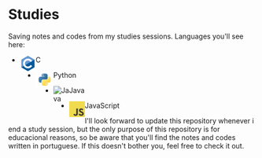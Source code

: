 # Studies
Saving notes and codes from my studies sessions.
Languages you'll see here:

+ <img align="left" alt="C" width="32px" src="https://raw.githubusercontent.com/devicons/devicon/master/icons/c/c-original.svg"> C

+ <img align="left" alt="Python" width="36px" src="https://raw.githubusercontent.com/github/explore/80688e429a7d4ef2fca1e82350fe8e3517d3494d/topics/python/python.png" /> Python

+ <img align="left" alt="Java" width="32px" src="https://user-images.githubusercontent.com/25181517/117201156-9a724800-adec-11eb-9a9d-3cd0f67da4bc.png" /> Java

+ <img align="left" alt="JavaScript" width="32px" src="https://raw.githubusercontent.com/github/explore/80688e429a7d4ef2fca1e82350fe8e3517d3494d/topics/javascript/javascript.png" /> JavaScript

I'll look forward to update this repository whenever i end a study session, but the only purpose of this repository is for educacional reasons, so be aware that you'll find the notes and codes written in portuguese. If this doesn't bother you, feel free to check it out.
